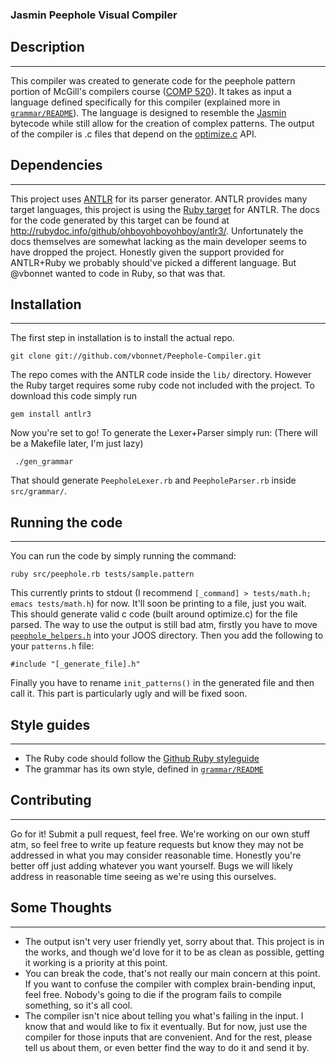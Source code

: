 ### Jasmin Peephole Visual Compiler ###


## Description ##
----------------

This compiler was created to generate code  for the peephole pattern portion of McGill's compilers course
([COMP 520](http://www.cs.mcgill.ca/~cs520/)). It takes as input a language defined specifically for this compiler
(explained more in [`grammar/README`](https://github.com/vbonnet/Peephole-Compiler/blob/master/grammar/README.md)).
The language is designed to resemble the [Jasmin](http://jasmin.sourceforge.net/) bytecode while still allow for the
creation of complex patterns.  The output of the compiler is .c files that depend on the
[optimize.c](http://www.cs.mcgill.ca/~cs520/2012/joos/a-/optimize.c) API.


## Dependencies ##
------------------

This project uses [ANTLR](http://antlr.org/) for its parser generator.  ANTLR provides many target languages, this
project is using the [Ruby target](http://antlr.ohboyohboyohboy.org/) for ANTLR.  The docs for the code generated
by this target can be found at http://rubydoc.info/github/ohboyohboyohboy/antlr3/.  Unfortunately the docs themselves
are somewhat lacking as the main developer seems to have dropped the project.  Honestly given the support provided
for ANTLR+Ruby we probably should've picked a different language.  But @vbonnet wanted to code in Ruby, so that was
that.


## Installation ##
------------------

The first step in installation is to install the actual repo.

    git clone git://github.com/vbonnet/Peephole-Compiler.git

The repo comes with the ANTLR code inside the `lib/` directory.  However the Ruby target requires some ruby code not
included with the project.  To download this code simply run

    gem install antlr3

Now you're set to go!  To generate the Lexer+Parser simply run: (There will be a Makefile later, I'm just lazy)

     ./gen_grammar

That should generate `PeepholeLexer.rb` and `PeepholeParser.rb` inside `src/grammar/`.


## Running the code ##
----------------------

You can run the code by simply running the command:

    ruby src/peephole.rb tests/sample.pattern

This currently prints to stdout (I recommend `[_command] > tests/math.h; emacs tests/math.h`) for now.
It'll soon be printing to a file, just you wait.  This should generate valid c code (built around
optimize.c) for the file parsed.  The way to use the output is still bad atm, firstly you have to move
[`peephole_helpers.h`](https://github.com/vbonnet/Peephole-Compiler/blob/master/peephole_helpers.h)
into your JOOS directory.  Then you add the following to your `patterns.h` file:

    #include "[_generate_file].h"

Finally you have to rename `init_patterns()` in the generated file and then call it.  This part is
particularly ugly and will be fixed soon.


## Style guides ##
------------------

* The Ruby code should follow the [Github Ruby styleguide](https://github.com/styleguide/ruby)
* The grammar has its own style, defined in
[`grammar/README`](https://github.com/vbonnet/Peephole-Compiler/blob/master/grammar/README.md)


## Contributing ##
------------------

Go for it!  Submit a pull request, feel free.  We're working on our own stuff atm, so feel free to
write up feature requests but know they may not be addressed in what you may consider reasonable
time.  Honestly you're better off just adding whatever you want yourself.  Bugs we will likely
address in reasonable time seeing as we're using this ourselves.

## Some Thoughts ##
-------------------

* The output isn't very user friendly yet, sorry about that.  This project is in the works, and though
we'd love for it to be as clean as possible, getting it working is a priority at this point.
* You can break the code, that's not really our main concern at this point.  If you want to confuse
the compiler with complex brain-bending input, feel free.  Nobody's going to die if the program
fails to compile something, so it's all cool.
* The compiler isn't nice about telling you what's failing in the input.  I know that and would like
to fix it eventually.  But for now, just use the compiler for those inputs that are convenient.  And
for the rest, please tell us about them, or even better find the way to do it and send it by.
